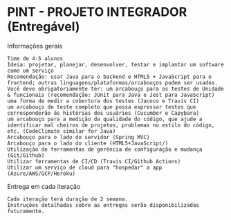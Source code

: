                                                                          
# PINT - PROJETO INTEGRADOR (Entregável)


Informações gerais

    Time de 4-5 alunos
    Ideia: projetar, planejar, desenvolver, testar e implantar um software como um serviço
    Recomendação: usar Java para o backend e HTML5 + JavaScript para o frontend; outras linguagens/plataformas/arcabouços podem ser usados.
    Você deve obrigatoriamente ter: um arcabouço para os testes de Unidade & funcionais (recomendação: JUnit para Java e Jest para JavaScript)
    uma forma de medir a cobertura dos testes (Jacoco e Travis CI)
    um arcabouço de teste completo que possa expressar testes que corresponderão às histórias dos usuários (Cucumber e Capybara)
    um arcabouço para a medição da qualidade do código, que ajude a identificar mal cheiros de projetos, problemas no estilo do código, etc. (CodeClimate similar for Java)
    Arcabouço para o lado do servidor (Spring MVC)
    Arcabouço para o lado do cliente (HTML5+JavaScript/)
    Utilização de ferramentas de gerência de configuração e mudança (Git/Github)
    Utilizar ferramentas de CI/CD (Travis CI/Github Actions)
    Utilizar um serviço de cloud para "hospedar" a app (Azure/AWS/GCP/Heroku)

Entrega em cada iteração

    Cada iteração terá duração de 2 semana.
    Instruções detalhadas sobre as entregas serão disponibilizadas futuramente.

